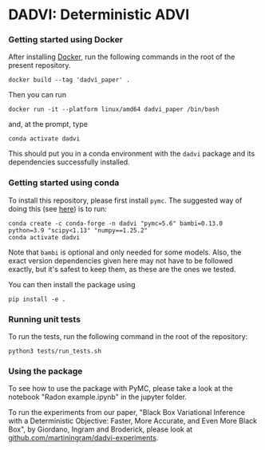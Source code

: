 # DADVI: Deterministic ADVI


### Getting started using Docker

After installing [Docker](https://docs.docker.com/get-docker/), run the following commands in the
root of the present repository.

```
docker build --tag 'dadvi_paper' .
```

Then you can run

```
docker run -it --platform linux/amd64 dadvi_paper /bin/bash
```

and, at the prompt, type

```
conda activate dadvi
```

This should put you in a conda environment with the `dadvi` package and its dependencies
successfully installed.


### Getting started using conda

To install this repository, please first install `pymc`. The suggested way of doing this 
(see [here](https://www.pymc.io/projects/docs/en/latest/installation.html)) is to run:

```
conda create -c conda-forge -n dadvi "pymc=5.6" bambi=0.13.0 python=3.9 "scipy<1.13" "numpy==1.25.2" 
conda activate dadvi
```

Note that `bambi` is optional and only needed for some models. Also, the exact version dependencies 
given here may not have to be followed exactly, but it's safest to keep them, as these are the ones
we tested.

You can then install the package using

```
pip install -e .
```


### Running unit tests

To run the tests, run the following command in the root of the repository:

```
python3 tests/run_tests.sh
```


### Using the package

To see how to use the package with PyMC, please take a look at the notebook
"Radon example.ipynb" in the jupyter folder.

To run the experiments from our paper,  "Black Box Variational Inference with a
Deterministic Objective: Faster, More Accurate, and Even More Black Box", by
Giordano, Ingram and Broderick, please look at 
[github.com/martiningram/dadvi-experiments](https://github.com/martiningram/dadvi-experiments).
